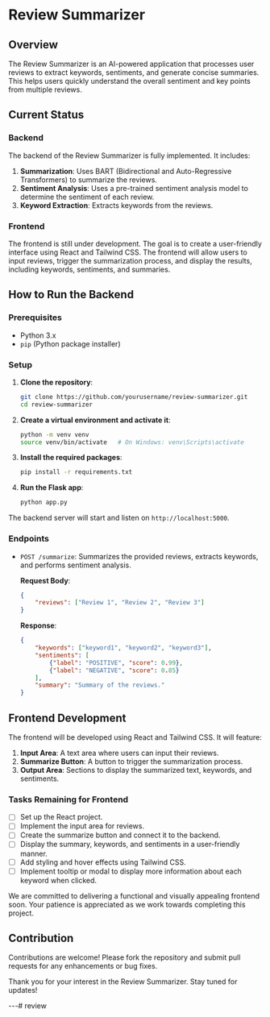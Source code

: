 

# Review Summarizer

## Overview

The Review Summarizer is an AI-powered application that processes user reviews to extract keywords, sentiments, and generate concise summaries. This helps users quickly understand the overall sentiment and key points from multiple reviews.

## Current Status

### Backend
The backend of the Review Summarizer is fully implemented. It includes:

1. **Summarization**: Uses BART (Bidirectional and Auto-Regressive Transformers) to summarize the reviews.
2. **Sentiment Analysis**: Uses a pre-trained sentiment analysis model to determine the sentiment of each review.
3. **Keyword Extraction**: Extracts keywords from the reviews.

### Frontend
The frontend is still under development. The goal is to create a user-friendly interface using React and Tailwind CSS. The frontend will allow users to input reviews, trigger the summarization process, and display the results, including keywords, sentiments, and summaries.

## How to Run the Backend

### Prerequisites
- Python 3.x
- `pip` (Python package installer)

### Setup

1. **Clone the repository**:
    ```bash
    git clone https://github.com/yourusername/review-summarizer.git
    cd review-summarizer
    ```

2. **Create a virtual environment and activate it**:
    ```bash
    python -m venv venv
    source venv/bin/activate   # On Windows: venv\Scripts\activate
    ```

3. **Install the required packages**:
    ```bash
    pip install -r requirements.txt
    ```

4. **Run the Flask app**:
    ```bash
    python app.py
    ```

The backend server will start and listen on `http://localhost:5000`.

### Endpoints

- `POST /summarize`: Summarizes the provided reviews, extracts keywords, and performs sentiment analysis.

    **Request Body**:
    ```json
    {
        "reviews": ["Review 1", "Review 2", "Review 3"]
    }
    ```

    **Response**:
    ```json
    {
        "keywords": ["keyword1", "keyword2", "keyword3"],
        "sentiments": [
            {"label": "POSITIVE", "score": 0.99},
            {"label": "NEGATIVE", "score": 0.85}
        ],
        "summary": "Summary of the reviews."
    }
    ```

## Frontend Development

The frontend will be developed using React and Tailwind CSS. It will feature:

1. **Input Area**: A text area where users can input their reviews.
2. **Summarize Button**: A button to trigger the summarization process.
3. **Output Area**: Sections to display the summarized text, keywords, and sentiments.

### Tasks Remaining for Frontend

- [ ] Set up the React project.
- [ ] Implement the input area for reviews.
- [ ] Create the summarize button and connect it to the backend.
- [ ] Display the summary, keywords, and sentiments in a user-friendly manner.
- [ ] Add styling and hover effects using Tailwind CSS.
- [ ] Implement tooltip or modal to display more information about each keyword when clicked.

We are committed to delivering a functional and visually appealing frontend soon. Your patience is appreciated as we work towards completing this project.

## Contribution

Contributions are welcome! Please fork the repository and submit pull requests for any enhancements or bug fixes.


Thank you for your interest in the Review Summarizer. Stay tuned for updates!

---# review
